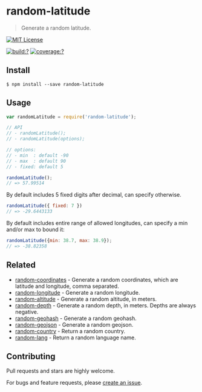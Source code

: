 # random-latitude

> Generate a random latitude.


[![MIT License](https://img.shields.io/badge/license-MIT_License-green.svg?style=flat-square)](https://github.com/mock-end/random-latitude/blob/master/LICENSE)

[![build:?](https://img.shields.io/travis/mock-end/random-latitude/master.svg?style=flat-square)](https://travis-ci.org/mock-end/random-latitude)
[![coverage:?](https://img.shields.io/coveralls/mock-end/random-latitude/master.svg?style=flat-square)](https://coveralls.io/github/mock-end/random-latitude)


## Install

```
$ npm install --save random-latitude 
```

## Usage

```js
var randomLatitude = require('random-latitude');

// API
// - randomLatitude();
// - randomLatitude(options);

// options:
// - min  : default -90
// - max  : default 90
// - fixed: default 5

randomLatitude();
// => 57.99514
```
By default includes 5 fixed digits after decimal, can specify otherwise.

```js
randomLatitude({ fixed: 7 })
// => -29.6443133
```
By default includes entire range of allowed longitudes, can specify a min and/or max to bound it:

```js
randomLatitude({min: 38.7, max: 38.9});
// => -38.82358
```

## Related

- [random-coordinates](https://github.com/mock-end/random-coordinates) - Generate a random coordinates, which are latitude and longitude, comma separated.
- [random-longitude](https://github.com/mock-end/random-longitude) - Generate a random longitude.
- [random-altitude](https://github.com/mock-end/random-altitude) - Generate a random altitude, in meters.
- [random-depth](https://github.com/mock-end/random-depth) - Generate a random depth, in meters. Depths are always negative.
- [random-geohash](https://github.com/mock-end/random-geohash) - Generate a random geohash.
- [random-geojson](https://github.com/mock-end/random-geojson) - Generate a random geojson.
- [random-country](https://github.com/mock-end/random-country) - Return a random country. 
- [random-lang](https://github.com/mock-end/random-lang) - Return a random language name.


## Contributing

Pull requests and stars are highly welcome.

For bugs and feature requests, please [create an issue](https://github.com/mock-end/random-latitude/issues/new).
